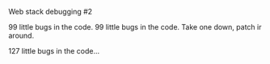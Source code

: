Web stack debugging #2

99 little bugs in the code.
99 little bugs in the code.
Take one down, patch ir around.

127 little bugs in the code...